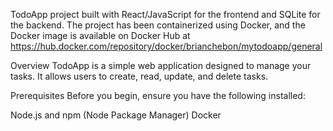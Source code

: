 TodoApp project built with React/JavaScript for the frontend and SQLite for the backend. The project has been containerized using Docker, and the Docker image is available on Docker Hub at https://hub.docker.com/repository/docker/brianchebon/mytodoapp/general 


Overview
TodoApp is a simple web application designed to manage your tasks. It allows users to create, read, update, and delete tasks.

Prerequisites
Before you begin, ensure you have the following installed:

Node.js and npm (Node Package Manager)
Docker



